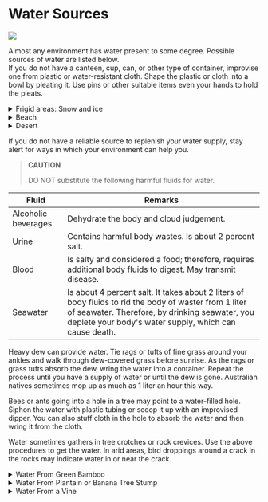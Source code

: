# Water Sources

![](file:///android_asset/images/water_sources.png)

Almost any environment has water present to some degree. Possible sources of water are listed below.  
If you do not have a canteen, cup, can, or other type of container, improvise one from plastic or water-resistant cloth. Shape the plastic or cloth into a bowl by pleating it. Use pins or other suitable items even your hands to hold the pleats.
 <details>
      <summary>Frigid areas: Snow and ice</summary>
      Do not eat without melting! Eating snow or ice can reduce body temperature and lead to more dehydration. Snow or ice are no purer than the water from which they come. Sea ice that is gray in color or opaque is salty. Do not use it without desalting it. Sea ice that is crystalline with a bluish cast has little salt in it.
</details>

<details>
      <summary>Beach</summary>
      <ul>
          <li>Ground Dig hole deep enough to allow water to seep in; obtain rocks, build fire, and heat rocks; drop hot rocks in water; hold cloth over hole to absorb steam; wring water from cloth. Alternate method if a container or bark pot is available: Fill container or pot with seawater; build fire and boil water to produce steam; hold a cloth over the container to absorb steam; wring water from the cloth. </li>
          <br>
          <li>Fresh Means of obtaining and/or making potable: Dig behind the first group of sand dunes. This will allow the collection of freshwater.</li>
      </ul>
</details>

<details>
      <summary>Desert</summary>
      <ul>
          <li>In valleys and low areas.</li>
          <li>At foot of concave banks of dry rivers.</li>
          <li>At foot of cliffs or rock outcrops.</li>
          <li>At first depression behind first sand dune of dry lakes.</li>
          <li>Wherever you find damp sand surface sand.</li>
          <li>Wherever you find green vegetation - Dig holes deep enough to allow water to seep in. In a sand dune belt, any available water will be found beneath the original valley floow at the edge of dunes.</li>
      </ul>
</details>

If you do not have a reliable source to replenish your water supply, stay alert for ways in which your environment can help you.

> **CAUTION**
> 
> DO NOT substitute the following harmful fluids for water.

| Fluid | Remarks  |
| ----- | -------- |
Alcoholic beverages | Dehydrate the body and cloud judgement.
Urine | Contains harmful body wastes. Is about 2 percent salt.
Blood | Is salty and considered a food; therefore, requires additional body fluids to digest. May transmit disease.
Seawater | Is about 4 percent salt. It takes about 2 liters of body fluids to rid the body of waster from 1 liter of seawater. Therefore, by drinking seawater, you deplete your body's water supply, which can cause death.

Heavy dew can provide water. Tie rags or tufts of fine grass around your ankles and walk through dew-covered grass before sunrise. As the rags or grass tufts absorb the dew, wring the water into a container. Repeat the process until you have a supply of water or until the dew is gone. Australian natives sometimes mop up as much as 1 liter an hour this way.

Bees or ants going into a hole in a tree may point to a water-filled hole. Siphon the water with plastic tubing or scoop it up with an improvised dipper. You can also stuff cloth in the hole to absorb the water and then wring it from the cloth.

Water sometimes gathers in tree crotches or rock crevices. Use the above procedures to get the water. In arid areas, bird droppings around a crack in the rocks may indicate water in or near the crack.

 <details>
      <summary>Water From Green Bamboo</summary>
      Green bamboo thickets are an excellent source of fresh water. Water from green bamboo is clear and odorless. To get the water, bend a green bamboo stalk, tie it down, and cut off the top. The water will drip freely during the night. Old, cracked bamboo may also contain water.
      <img src="file:///android_asset/images/fig06-03.png" />
</details>

 <details>
      <summary>Water From Plantain or Banana Tree Stump</summary>
      <b>CAUTION</b>
      <p><b>Purify the water before drinking it.</b></p>
      Wherever you find banana trees, plantain trees, or sugarcane, you can get water. Cut down the tree, leaving about a 30-centimeter (12-inch) stump, and scoop out the center of the stump so that the hollow is bowl-shaped. Water from the roots will immediately start to fill the hollow. The first three fillings of water will be bitter, but succeeding fillings will be palatable. The stump will supply water for up to 4 days. Be sure to cover it to keep out insects.
      <img src="file:///android_asset/images/fig06-04.png" />
</details>

 <details>
      <summary>Water From a Vine</summary>
      <b>CAUTION</b>
      <p><b>Ensure that the vine is not poisonous.</b></p>
      Some tropical vines can give you water. Cut a notch in the vine as high as you can reach, then cut the vine off close to the ground. Catch the dropping liquid in a container or in your mouth.
      <img src="file:///android_asset/images/fig06-05.png" />
</details>
